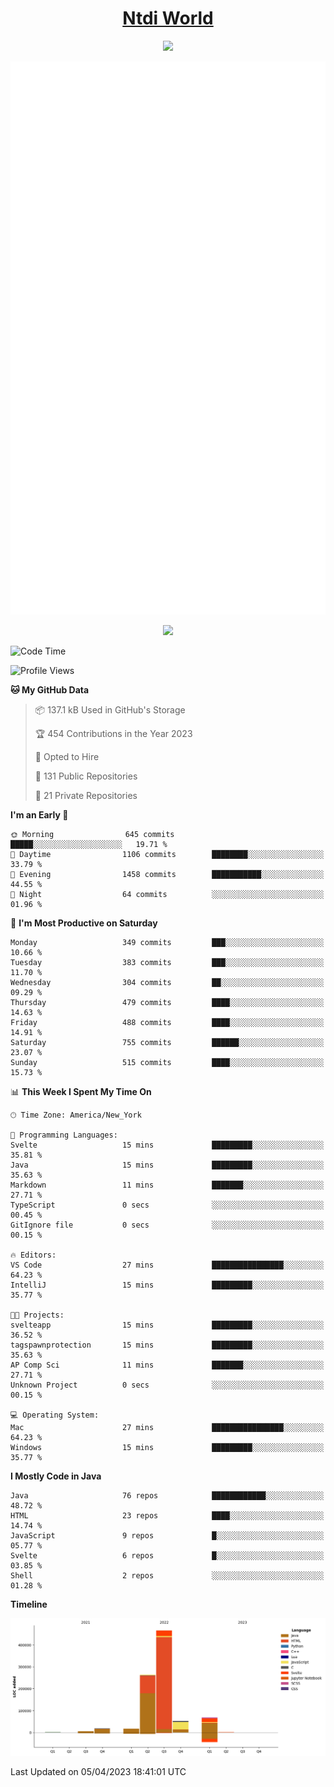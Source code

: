 <h1 align="center"><a href="https://www.ntdi.world">Ntdi World</a></h1>
<p align="center">
  <a href="https://github.com/n-tdi"><img src="https://readme-typing-svg.herokuapp.com?lines=FullStack+Developer;Web+Developer;Open-Source+Enthusiast;Java+Developer;Spigot-API%20Developer;&center=true&width=500&height=50"></a>
</p>

<div align="center">
  <img src="/github-metrics.svg"></img>
  
  <img src="https://komarev.com/ghpvc/?username=n-tdi&color=green"></img>
</div>

<!-- May use later.. idk -->
<!-- <a href="http://www.github.com/n-tdi"><img src="https://github-readme-stats.vercel.app/api?username=n-tdi&show_icons=true&hide=&count_private=true&title_color=0891b2&text_color=ffffff&icon_color=0891b2&bg_color=1c1917&hide_border=true&show_icons=true" alt="n-tdi's GitHub stats" /></a> -->

<!--START_SECTION:waka-->
![Code Time](http://img.shields.io/badge/Code%20Time-235%20hrs%208%20mins-blue)

![Profile Views](http://img.shields.io/badge/Profile%20Views-5-blue)

**🐱 My GitHub Data** 

> 📦 137.1 kB Used in GitHub's Storage 
 > 
> 🏆 454 Contributions in the Year 2023
 > 
> 💼 Opted to Hire
 > 
> 📜 131 Public Repositories 
 > 
> 🔑 21 Private Repositories 
 > 
**I'm an Early 🐤** 

```text
🌞 Morning                645 commits         █████░░░░░░░░░░░░░░░░░░░░   19.71 % 
🌆 Daytime                1106 commits        ████████░░░░░░░░░░░░░░░░░   33.79 % 
🌃 Evening                1458 commits        ███████████░░░░░░░░░░░░░░   44.55 % 
🌙 Night                  64 commits          ░░░░░░░░░░░░░░░░░░░░░░░░░   01.96 % 
```
📅 **I'm Most Productive on Saturday** 

```text
Monday                   349 commits         ███░░░░░░░░░░░░░░░░░░░░░░   10.66 % 
Tuesday                  383 commits         ███░░░░░░░░░░░░░░░░░░░░░░   11.70 % 
Wednesday                304 commits         ██░░░░░░░░░░░░░░░░░░░░░░░   09.29 % 
Thursday                 479 commits         ████░░░░░░░░░░░░░░░░░░░░░   14.63 % 
Friday                   488 commits         ████░░░░░░░░░░░░░░░░░░░░░   14.91 % 
Saturday                 755 commits         ██████░░░░░░░░░░░░░░░░░░░   23.07 % 
Sunday                   515 commits         ████░░░░░░░░░░░░░░░░░░░░░   15.73 % 
```


📊 **This Week I Spent My Time On** 

```text
🕑︎ Time Zone: America/New_York

💬 Programming Languages: 
Svelte                   15 mins             █████████░░░░░░░░░░░░░░░░   35.81 % 
Java                     15 mins             █████████░░░░░░░░░░░░░░░░   35.63 % 
Markdown                 11 mins             ███████░░░░░░░░░░░░░░░░░░   27.71 % 
TypeScript               0 secs              ░░░░░░░░░░░░░░░░░░░░░░░░░   00.45 % 
GitIgnore file           0 secs              ░░░░░░░░░░░░░░░░░░░░░░░░░   00.15 % 

🔥 Editors: 
VS Code                  27 mins             ████████████████░░░░░░░░░   64.23 % 
IntelliJ                 15 mins             █████████░░░░░░░░░░░░░░░░   35.77 % 

🐱‍💻 Projects: 
svelteapp                15 mins             █████████░░░░░░░░░░░░░░░░   36.52 % 
tagspawnprotection       15 mins             █████████░░░░░░░░░░░░░░░░   35.63 % 
AP Comp Sci              11 mins             ███████░░░░░░░░░░░░░░░░░░   27.71 % 
Unknown Project          0 secs              ░░░░░░░░░░░░░░░░░░░░░░░░░   00.15 % 

💻 Operating System: 
Mac                      27 mins             ████████████████░░░░░░░░░   64.23 % 
Windows                  15 mins             █████████░░░░░░░░░░░░░░░░   35.77 % 
```

**I Mostly Code in Java** 

```text
Java                     76 repos            ████████████░░░░░░░░░░░░░   48.72 % 
HTML                     23 repos            ████░░░░░░░░░░░░░░░░░░░░░   14.74 % 
JavaScript               9 repos             █░░░░░░░░░░░░░░░░░░░░░░░░   05.77 % 
Svelte                   6 repos             █░░░░░░░░░░░░░░░░░░░░░░░░   03.85 % 
Shell                    2 repos             ░░░░░░░░░░░░░░░░░░░░░░░░░   01.28 % 
```



**Timeline**

![Lines of Code chart](https://raw.githubusercontent.com/n-tdi/n-tdi/main/assets/bar_graph.png)


 Last Updated on 05/04/2023 18:41:01 UTC
<!--END_SECTION:waka-->
